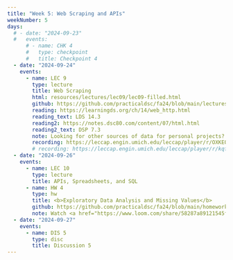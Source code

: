```yaml
---
title: "Week 5: Web Scraping and APIs"
weekNumber: 5
days:
  # - date: "2024-09-23"
  #   events:
      # - name: CHK 4
      #   type: checkpoint
      #   title: Checkpoint 4
  - date: "2024-09-24"
    events:
      - name: LEC 9
        type: lecture
        title: Web Scraping
        html: resources/lectures/lec09/lec09-filled.html
        github: https://github.com/practicaldsc/fa24/blob/main/lectures/lec09/
        reading: https://learningds.org/ch/14/web_http.html
        reading_text: LDS 14.3
        reading2: https://notes.dsc80.com/content/07/html.html
        reading2_text: DSP 7.3
        note: Looking for other sources of data for personal projects? Check out our <a href="resources#finding-datasets">Resources</a> page.
        recording: https://leccap.engin.umich.edu/leccap/player/r/OXKEO2
        # recording: https://leccap.engin.umich.edu/leccap/player/r/kqf8Ju
  - date: "2024-09-26"
    events:
      - name: LEC 10
        type: lecture
        title: APIs, Spreadsheets, and SQL
      - name: HW 4
        type: hw
        title: <b>Exploratory Data Analysis and Missing Values</b>
        github: https://github.com/practicaldsc/fa24/blob/main/homeworks/hw04/hw04.ipynb
        note: Watch <a href="https://www.loom.com/share/58287a89121545fdbd0131d22c2d9c94?sid=10e6190f-4988-40d8-b999-c63c30101693"><b>this video</b></a> before submitting Homework 4!
  - date: "2024-09-27"
    events:
      - name: DIS 5
        type: disc
        title: Discussion 5
---
```

